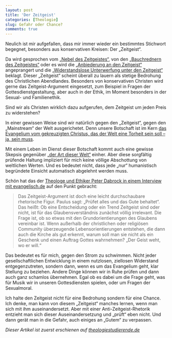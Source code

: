 ```yaml
---
layout: post
title: 'Der Zeitgeist'
categories: [Theologie]
slug: Gefahr oder Chance?
comments: true
---
```


Neulich ist mir aufgefallen, dass mir immer wieder ein bestimmtes Stichwort begegnet, besonders aus konservativen Kreisen: Der „Zeitgeist“.

Da wird gesprochen vom [„Nebel des Zeitgeistes“](http://www.idea.de/detail/frei-kirchen/detail/hahne-christen-sollen-im-nebel-des-zeitgeistes-orientierung-geben-27484.html), von den [„Bauchrednern des Zeitgeistes“](http://www.theoblog.de/die-torheit-der-predigt/22736/?utm_source=rss&utm_medium=rss&utm_campaign=die-torheit-der-predigt) oder es wird die [„Anbiederung an den Zeitgeist“](http://www.idea.de/detail/thema-des-tages/artikel/evangelist-hans-peter-royer-stirbt-bei-sportunfall-863.html) angeprangert und die [„Widerstandslose Unterwerfung unter den Zeitgeist“](http://www.theoblog.de/ehe-und-familie-in-der-bibel-und-in-unserer-zeit-und-kultur/23228/) beklagt. Dieser „Zeitgeist“ scheint überall zu lauern als stetige Bedrohung des Christlichen Abendlandes. Besonders von konservativen Christen wird gerne das Zeitgeist-Argument eingesetzt, zum Beispiel in Fragen der Gottesdienstgestaltung, aber auch in der Ethik, im Moment besonders in der Sexual- und Familienethik.

Sind wir als Christen wirklich dazu aufgerufen, dem Zeitgeist um jeden Preis zu widerstehen?

In einer gewissen Weise sind wir natürlich gegen den „Zeitgeist“, gegen den „Mainstream“ der Welt ausgerichetet. Denn unsere Botschaft ist im Kern [das Evangelium vom gekreuzigten Christus, das der Welt eine Torheit sein soll – ja, sein muss](http://www.bibleserver.com/text/LUT/1.Korinther1%2C23).

Mit einem Leben im Dienst dieser Botschaft kommt auch eine gewisse Skepsis gegenüber [„der Art dieser Welt“](http://www.bibleserver.com/text/LUT/Epheser2) einher. Aber diese sorgfältig prüfende Haltung impliziert für mich keine völlige Abschottung von weltlichen Werten. Und es bedeutet nicht, dass jede „nur“ humanistisch begründete Einsicht automatisch abgelehnt werden muss. 

Schön hat das der [Theologe und Ethiker Peter Dabrock in einem Interview mit evangelisch.de](http://aktuell.evangelisch.de/artikel/93585/kirche-und-sex-es-gibt-spannungen) auf den Punkt gebracht: 

>Das Zeitgeist-Argument ist doch eine leicht durchschaubare rhetorische Figur. Paulus sagt: „Prüfet alles und das Gute behaltet“. Das heißt: Ob eine Entscheidung oder ein Trend Zeitgeist sind oder nicht, ist für das Glaubensverständnis zunächst völlig irrelevant. Die Frage ist, ob so etwas mit den Grundorientierungen des Glaubens vereinbar ist. Wenn außerhalb der christlichen oder religiösen Community überzeugende Lebensorientierungen entstehen, die dann auch die Kirche als gut erkennt, warum soll man sie nicht als ein Geschenk und einen Auftrag Gottes wahrnehmen? „Der Geist weht, wo er will.“

Das bedeutet es für mich, gegen den Strom zu schwimmen. Nicht jeder  gesellschaftlichen Entwicklung in einem nutzlosen, ziellosen Widerstand entgegenzutreten, sondern dann, wenn es um das Evangelium geht, klar Stellung zu beziehen. Andere Dinge können wir in Ruhe prüfen und dann auch ganz schamlos übernehmen. Egal ob es dabei um die Frage geht, was für Musik wir in unseren Gottesdiensten spielen, oder um Fragen der Sexualmoral.

Ich halte den Zeitgeist nicht für eine Bedrohung sondern für eine Chance. Ich denke, man kann von diesem „Zeitgeist“ manches lernen, wenn man sich mit ihm auseinandersetzt. Aber mit einer Anti-Zeitgeist-Rhetorik entzieht man sich dieser Auseinandersetzung und „prüft“ eben nicht. Und dann gerät man in die Gefahr, auch einiges an „Gutem“ zu verpassen.

*Dieser Artikel ist zuerst erschienen auf [theologiestudierende.de](http://www.theologiestudierende.de/)*